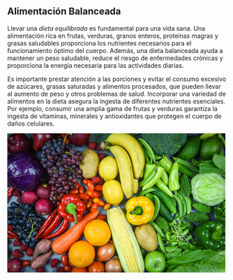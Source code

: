 ## Alimentación Balanceada

Llevar una *dieta equilibrada* es fundamental para una vida sana. Una alimentación rica en frutas, verduras, granos enteros, proteínas magras y grasas saludables proporciona los nutrientes necesarios para el funcionamiento óptimo del cuerpo. Además, una dieta balanceada ayuda a mantener un peso saludable, reduce el riesgo de enfermedades crónicas y proporciona la energía necesaria para las actividades diarias.

Es importante prestar atención a las porciones y evitar el consumo excesivo de azúcares, grasas saturadas y alimentos procesados, que pueden llevar al aumento de peso y otros problemas de salud. Incorporar una variedad de alimentos en la dieta asegura la ingesta de diferentes nutrientes esenciales. Por ejemplo, consumir una amplia gama de frutas y verduras garantiza la ingesta de vitaminas, minerales y antioxidantes que protegen el cuerpo de daños celulares.

![Alimentación Saludable](imagenes/Alimentacionsaludable.jpg)
